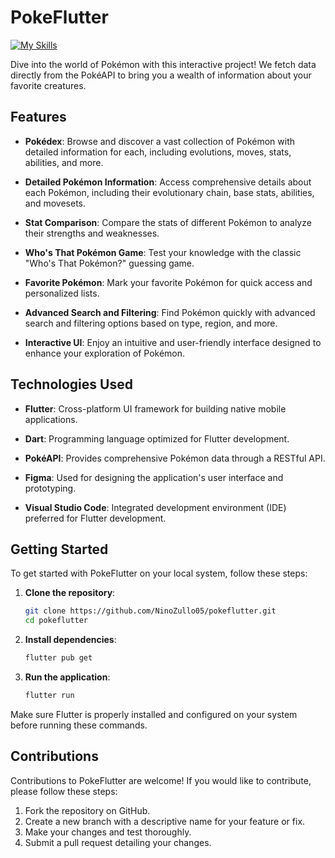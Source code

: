 # PokeFlutter

[![My Skills](https://skillicons.dev/icons?i=flutter,figma,dart,vscode&perline=4)](https://skillicons.dev)

Dive into the world of Pokémon with this interactive project! We fetch data directly from the PokéAPI to bring you a wealth of information about your favorite creatures.


## Features

- **Pokédex**: Browse and discover a vast collection of Pokémon with detailed information for each, including evolutions, moves, stats, abilities, and more.

- **Detailed Pokémon Information**: Access comprehensive details about each Pokémon, including their evolutionary chain, base stats, abilities, and movesets.

- **Stat Comparison**: Compare the stats of different Pokémon to analyze their strengths and weaknesses.

- **Who's That Pokémon Game**: Test your knowledge with the classic "Who's That Pokémon?" guessing game.

- **Favorite Pokémon**: Mark your favorite Pokémon for quick access and personalized lists.

- **Advanced Search and Filtering**: Find Pokémon quickly with advanced search and filtering options based on type, region, and more.

- **Interactive UI**: Enjoy an intuitive and user-friendly interface designed to enhance your exploration of Pokémon.

## Technologies Used

- **Flutter**: Cross-platform UI framework for building native mobile applications.
- **Dart**: Programming language optimized for Flutter development.

- **PokéAPI**: Provides comprehensive Pokémon data through a RESTful API.

- **Figma**: Used for designing the application's user interface and prototyping.

- **Visual Studio Code**: Integrated development environment (IDE) preferred for Flutter development.

## Getting Started

To get started with PokeFlutter on your local system, follow these steps:

1. **Clone the repository**:

   ```bash
   git clone https://github.com/NinoZullo05/pokeflutter.git
   cd pokeflutter
   ```

2. **Install dependencies**:

   ```bash
   flutter pub get
   ```

3. **Run the application**:

   ```bash
   flutter run
   ```

Make sure Flutter is properly installed and configured on your system before running these commands.

## Contributions

Contributions to PokeFlutter are welcome! If you would like to contribute, please follow these steps:

1. Fork the repository on GitHub.
2. Create a new branch with a descriptive name for your feature or fix.
3. Make your changes and test thoroughly.
4. Submit a pull request detailing your changes.
